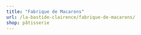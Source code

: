 ```yaml
---
title: "Fabrique de Macarons"
url: /la-bastide-clairence/fabrique-de-macarons/
shop: pâtisserie
---
```

